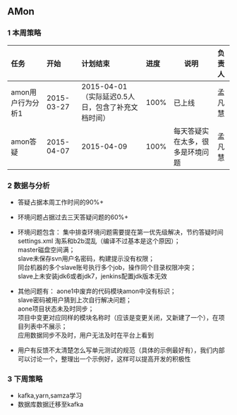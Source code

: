 ## AMon

### 1 本周策略
| 任务 | 开始 | 计划结束 | 进度 | 说明 | 负责人 |
|:----|:----|:----|:----|----|:----:|
|amon用户行为分析1|2015-03-27|2015-04-01（实际延迟0.5人日，包含了补充文档时间）|100%|已上线|孟凡慧|
|amon答疑|2015-04-07|2015-04-09|100%|每天答疑实在太多，很多是环境问题|孟凡慧|



### 2 数据与分析
- 答疑占据本周工作时间的90%+
- 环境问题占据过去三天答疑问题的60%+
- 环境问题包含：
 集中排查环境问题需要提在第一优先级解决，节约答疑时间
 settings.xml 淘系和b2b混乱（编译不过基本是这个原因）；<br/>
 master磁盘空间满；<br/>
 slave未保存svn用户名密码，构建提示没有权限；<br/>
 同台机器的多个slave账号执行多个job，操作同个目录权限冲突；<br/>
 slave上未安装jdk6或者jdk7，jenkins配置jdk版本无效<br/>

- 其他问题有：
aone1中废弃的代码模块amon中没有标识；<br/>
slave密码被用户猜到上次自行解决问题；<br/>
aone项目状态未及时同步；<br/>
项目中变更对应同样的模块名称时（应该是变更关闭，又新建了一个），在项目列表中不展示；<br/>
应用数据同步不及时，用户无法及时在平台上看到
- 用户有反馈不太清楚怎么写单元测试的规范（具体的示例最好有），我们内部可以讨论一个，整理出一个示例好，这样可以提高开发的积极性


### 3 下周策略
- kafka,yarn,samza学习
- 数据库数据迁移至kafka
